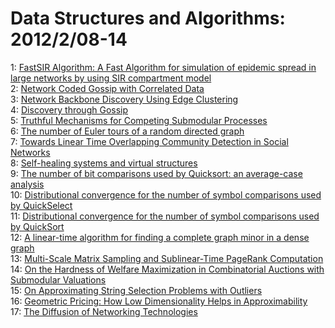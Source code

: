 # Data Structures and Algorithms: 2012/2/08-14  
1: [FastSIR Algorithm: A Fast Algorithm for simulation of epidemic spread in  large networks by using SIR compartment model](https://doi.org/10.48550/arXiv.1202.1639)  
2: [Network Coded Gossip with Correlated Data](https://doi.org/10.48550/arXiv.1202.1801)  
3: [Network Backbone Discovery Using Edge Clustering](https://doi.org/10.48550/arXiv.1202.1842)  
4: [Discovery through Gossip](https://doi.org/10.48550/arXiv.1202.2092)  
5: [Truthful Mechanisms for Competing Submodular Processes](https://doi.org/10.48550/arXiv.1202.2097)  
6: [The number of Euler tours of a random directed graph](https://doi.org/10.48550/arXiv.1202.2156)  
7: [Towards Linear Time Overlapping Community Detection in Social Networks](https://doi.org/10.48550/arXiv.1202.2465)  
8: [Self-healing systems and virtual structures](https://doi.org/10.48550/arXiv.1202.2466)  
9: [The number of bit comparisons used by Quicksort: an average-case  analysis](https://doi.org/10.48550/arXiv.1202.2595)  
10: [Distributional convergence for the number of symbol comparisons used by  QuickSelect](https://doi.org/10.48550/arXiv.1202.2599)  
11: [Distributional convergence for the number of symbol comparisons used by  QuickSort](https://doi.org/10.48550/arXiv.1202.2601)  
12: [A linear-time algorithm for finding a complete graph minor in a dense  graph](https://doi.org/10.48550/arXiv.1202.2624)  
13: [Multi-Scale Matrix Sampling and Sublinear-Time PageRank Computation](https://doi.org/10.48550/arXiv.1202.2771)  
14: [On the Hardness of Welfare Maximization in Combinatorial Auctions with  Submodular Valuations](https://doi.org/10.48550/arXiv.1202.2792)  
15: [On Approximating String Selection Problems with Outliers](https://doi.org/10.48550/arXiv.1202.2820)  
16: [Geometric Pricing: How Low Dimensionality Helps in Approximability](https://doi.org/10.48550/arXiv.1202.2840)  
17: [The Diffusion of Networking Technologies](https://doi.org/10.48550/arXiv.1202.2928)  